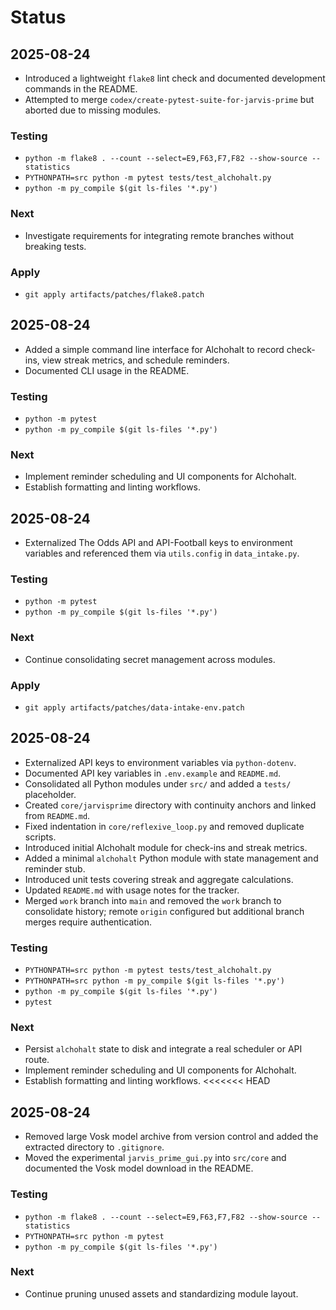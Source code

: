 # Status

## 2025-08-24
- Introduced a lightweight `flake8` lint check and documented development commands in the README.
- Attempted to merge `codex/create-pytest-suite-for-jarvis-prime` but aborted due to missing modules.

### Testing
- `python -m flake8 . --count --select=E9,F63,F7,F82 --show-source --statistics`
- `PYTHONPATH=src python -m pytest tests/test_alchohalt.py`
- `python -m py_compile $(git ls-files '*.py')`

### Next
- Investigate requirements for integrating remote branches without breaking tests.

### Apply
- `git apply artifacts/patches/flake8.patch`

## 2025-08-24
- Added a simple command line interface for Alchohalt to record check-ins, view streak metrics, and schedule reminders.
- Documented CLI usage in the README.

### Testing
- `python -m pytest`
- `python -m py_compile $(git ls-files '*.py')`

### Next
- Implement reminder scheduling and UI components for Alchohalt.
- Establish formatting and linting workflows.

## 2025-08-24
- Externalized The Odds API and API-Football keys to environment variables and referenced them via `utils.config` in `data_intake.py`.

### Testing
- `python -m pytest`
- `python -m py_compile $(git ls-files '*.py')`

### Next
- Continue consolidating secret management across modules.

### Apply
- `git apply artifacts/patches/data-intake-env.patch`

## 2025-08-24
- Externalized API keys to environment variables via `python-dotenv`.
- Documented API key variables in `.env.example` and `README.md`.
- Consolidated all Python modules under `src/` and added a `tests/` placeholder.
- Created `core/jarvisprime` directory with continuity anchors and linked from `README.md`.
- Fixed indentation in `core/reflexive_loop.py` and removed duplicate scripts.
- Introduced initial Alchohalt module for check-ins and streak metrics.
- Added a minimal `alchohalt` Python module with state management and reminder stub.
- Introduced unit tests covering streak and aggregate calculations.
- Updated `README.md` with usage notes for the tracker.
- Merged `work` branch into `main` and removed the `work` branch to consolidate history; remote `origin` configured but additional branch merges require authentication.

### Testing
- `PYTHONPATH=src python -m pytest tests/test_alchohalt.py`
- `PYTHONPATH=src python -m py_compile $(git ls-files '*.py')`
- `python -m py_compile $(git ls-files '*.py')`
- `pytest`

### Next
- Persist `alchohalt` state to disk and integrate a real scheduler or API route.
- Implement reminder scheduling and UI components for Alchohalt.
- Establish formatting and linting workflows.
<<<<<<< HEAD
## 2025-08-24
- Removed large Vosk model archive from version control and added the extracted directory to `.gitignore`.
- Moved the experimental `jarvis_prime_gui.py` into `src/core` and documented the Vosk model download in the README.

### Testing
- `python -m flake8 . --count --select=E9,F63,F7,F82 --show-source --statistics`
- `PYTHONPATH=src python -m pytest`
- `python -m py_compile $(git ls-files '*.py')`

### Next
- Continue pruning unused assets and standardizing module layout.
